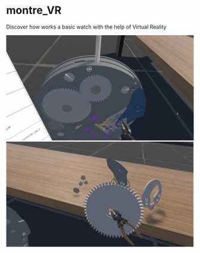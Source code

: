 # montre_VR

Discover how works a basic watch with the help of Virtual Reality

![](Screenshots/montreVR_01.PNG)
![](Screenshots/montreVR_02.PNG)

